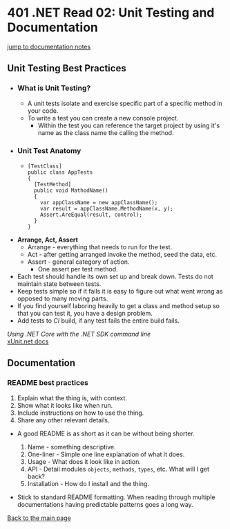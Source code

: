 # 401 .NET Read 02: Unit Testing and Documentation
[jump to documentation notes](#documentation)

## Unit Testing Best Practices
  + ### What is Unit Testing?
    + A unit tests isolate and exercise specific part of a specific method in your code.
    + To write a test you can create a new console project.
      + Within the test you can reference the target project by using it's name as the class name the calling the method.
  + ### Unit Test Anatomy
    + ```
      [TestClass]
      public class AppTests
      {
        [TestMethod]
        public void MathodName()
        {
          var appClassName = new appClassName();
          var result = appClassName.MethodName(x, y);
          Assert.AreEqual(result, control);
        }
      }
      ```
  + **Arrange, Act, Assert**
    + Arrange - everything that needs to run for the test.
    + Act - after getting arranged invoke the method, seed the data, etc.
    + Assert - general category of action.
      + One assert per test method.
  + Each test should handle its own set up and break down.  Tests do not maintain state between tests.
  + Keep tests simple so if it fails it is easy to figure out what went wrong as opposed to many moving parts.
  + If you find yourself laboring heavily to get a class and method setup so that you can test it, you have a design problem.
  + Add tests to *CI* build, if any test fails the entire build fails.

*Using .NET Core with the .NET SDK command line*<br>
[xUnit.net docs](https://xunit.net/#documentation)<br>

## Documentation
### README best practices
1. Explain what the thing is, with context.
2. Show what it looks like when run.
3. Include instructions on how to use the thing.
4. Share any other relevant details.

+ A good README is as short as it can be without being shorter.
  1. Name - something descriptive.
  2. One-liner - Simple one line explanation of what it does.
  3. Usage - What does it look like in action.
  4. API - Detail modules `objects`, `methods`, `types`, etc.  What will I get back?
  5. Installation - How do I install and the thing.

+ Stick to standard README formatting.  When reading through multiple documentations having predictable patterns goes a long way.



[Back to the main page](../README.md) 